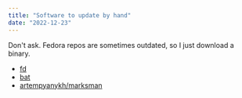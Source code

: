 ```yaml
---
title: "Software to update by hand"
date: "2022-12-23"
---
```


Don't ask. Fedora repos are sometimes outdated, so I just download a binary.

- [fd](https://github.com/sharkdp/fd)
- [bat](https://github.com/sharkdp/bat)
- [artempyanykh/marksman](https://github.com/artempyanykh/marksman)